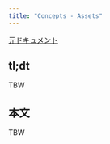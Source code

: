 ```yaml
---
title: "Concepts - Assets"
---
```


[元ドキュメント](https://docs.aws.amazon.com/cdk/v2/guide/assets.html)

## tl;dt

TBW

## 本文

TBW
